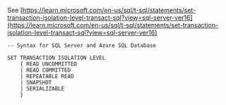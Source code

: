 See [https://learn.microsoft.com/en-us/sql/t-sql/statements/set-transaction-isolation-level-transact-sql?view=sql-server-ver16](https://learn.microsoft.com/en-us/sql/t-sql/statements/set-transaction-isolation-level-transact-sql?view=sql-server-ver16)
```
-- Syntax for SQL Server and Azure SQL Database
  
SET TRANSACTION ISOLATION LEVEL
    { READ UNCOMMITTED
    | READ COMMITTED
    | REPEATABLE READ
    | SNAPSHOT
    | SERIALIZABLE
    }
```
